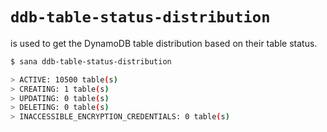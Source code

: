 # `ddb-table-status-distribution`

is used to get the DynamoDB table distribution based on their table status.

```sh
$ sana ddb-table-status-distribution

> ACTIVE: 10500 table(s)
> CREATING: 1 table(s)
> UPDATING: 0 table(s)
> DELETING: 0 table(s)
> INACCESSIBLE_ENCRYPTION_CREDENTIALS: 0 table(s)
```
